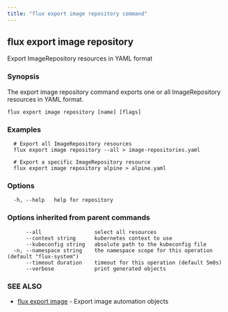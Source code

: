 ```yaml
---
title: "flux export image repository command"
---
```

## flux export image repository

Export ImageRepository resources in YAML format

### Synopsis

The export image repository command exports one or all ImageRepository resources in YAML format.

```
flux export image repository [name] [flags]
```

### Examples

```
  # Export all ImageRepository resources
  flux export image repository --all > image-repositories.yaml

  # Export a specific ImageRepository resource
  flux export image repository alpine > alpine.yaml
```

### Options

```
  -h, --help   help for repository
```

### Options inherited from parent commands

```
      --all                 select all resources
      --context string      kubernetes context to use
      --kubeconfig string   absolute path to the kubeconfig file
  -n, --namespace string    the namespace scope for this operation (default "flux-system")
      --timeout duration    timeout for this operation (default 5m0s)
      --verbose             print generated objects
```

### SEE ALSO

* [flux export image](/cmd/flux_export_image/)	 - Export image automation objects

